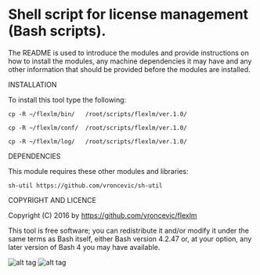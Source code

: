 Shell script for license management (Bash scripts).
================================================================================

The README is used to introduce the modules and provide instructions on
how to install the modules, any machine dependencies it may have and any
other information that should be provided before the modules are installed.

INSTALLATION

To install this tool type the following:

	cp -R ~/flexlm/bin/   /root/scripts/flexlm/ver.1.0/

	cp -R ~/flexlm/conf/  /root/scripts/flexlm/ver.1.0/

	cp -R ~/flexlm/log/   /root/scripts/flexlm/ver.1.0/


DEPENDENCIES

This module requires these other modules and libraries:

	sh-util https://github.com/vroncevic/sh-util

COPYRIGHT AND LICENCE

Copyright (C) 2016 by https://github.com/vroncevic/flexlm

This tool is free software; you can redistribute it and/or modify
it under the same terms as Bash itself, either Bash version 4.2.47 or,
at your option, any later version of Bash 4 you may have available.

![alt tag](https://raw.githubusercontent.com/vroncevic/flexlm/master/bash_logo.png)
![alt tag](https://raw.githubusercontent.com/vroncevic/flexlm/master/linux_logo.jpg)

